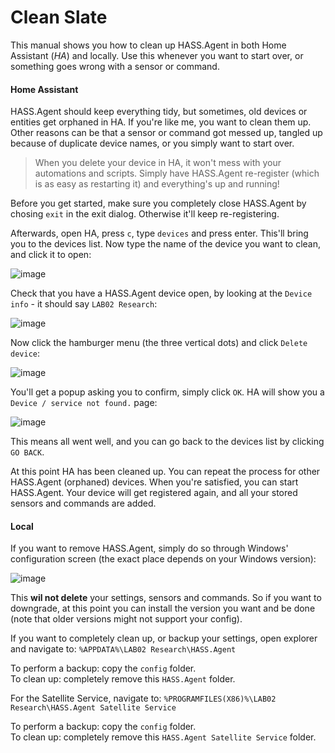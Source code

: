 # Clean Slate

This manual shows you how to clean up HASS.Agent in both Home Assistant (*HA*) and locally. Use this whenever you want to start over, or something goes wrong with a sensor or command.

#### Home Assistant

HASS.Agent should keep everything tidy, but sometimes, old devices or entities get orphaned in HA. If you're like me, you want to clean them up. Other reasons can be that a sensor or command got messed up, tangled up because of duplicate device names, or you simply want to start over.

> When you delete your device in HA, it won't mess with your automations and scripts. Simply have HASS.Agent re-register (which is as easy as restarting it) and everything's up and running!

Before you get started, make sure you completely close HASS.Agent by chosing `exit` in the exit dialog. Otherwise it'll keep re-registering.

Afterwards, open HA, press `c`, type `devices` and press enter. This'll bring you to the devices list. Now type the name of the device you want to clean, and click it to open:

![image](https://user-images.githubusercontent.com/81011038/174077501-afd7458e-9579-4f30-9e1a-8596c4a31d43.png)

Check that you have a HASS.Agent device open, by looking at the `Device info` - it should say `LAB02 Research`:

![image](https://user-images.githubusercontent.com/81011038/174077693-8e55217b-88fa-431a-8fc3-72c62827d5b1.png)

Now click the hamburger menu (the three vertical dots) and click `Delete device`:

![image](https://user-images.githubusercontent.com/81011038/174080841-798cfc60-ac98-4d7a-a6bb-aa808a79af4d.png)

You'll get a popup asking you to confirm, simply click `OK`. HA will show you a `Device / service not found.` page:

![image](https://user-images.githubusercontent.com/81011038/174077930-07496805-8e97-49c6-a5c7-9572418bc3c3.png)

This means all went well, and you can go back to the devices list by clicking `GO BACK`.

At this point HA has been cleaned up. You can repeat the process for other HASS.Agent (orphaned) devices. When you're satisfied, you can start HASS.Agent. Your device will get registered again, and all your stored sensors and commands are added.

#### Local

If you want to remove HASS.Agent, simply do so through Windows' configuration screen (the exact place depends on your Windows version):

![image](https://user-images.githubusercontent.com/81011038/174079239-0042e932-ff03-4905-a4af-6738c3195b98.png)

This **wil not delete** your settings, sensors and commands. So if you want to downgrade, at this point you can install the version you want and be done (note that older versions might not support your config).

If you want to completely clean up, or backup your settings, open explorer and navigate to: `%APPDATA%\LAB02 Research\HASS.Agent`

To perform a backup: copy the `config` folder.<br/>
To clean up: completely remove this `HASS.Agent` folder.

For the Satellite Service, navigate to: `%PROGRAMFILES(X86)%\LAB02 Research\HASS.Agent Satellite Service`

To perform a backup: copy the `config` folder.<br/>
To clean up: completely remove this `HASS.Agent Satellite Service` folder.
